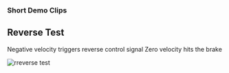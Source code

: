 
### Short Demo Clips

## Reverse Test

Negative velocity triggers reverse control signal
Zero velocity hits the brake

![rreverse test](rev_test.gif)

